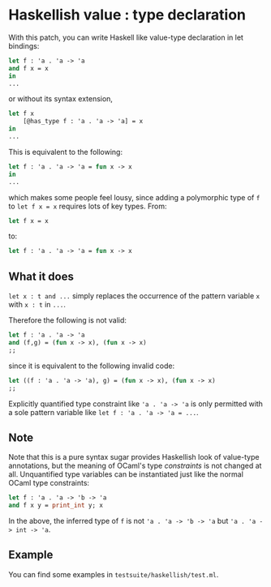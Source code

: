 Haskellish value : type declaration
======================================

With this patch, you can write Haskell like value-type declaration
in let bindings:

```ocaml
let f : 'a . 'a -> 'a 
and f x = x
in
...
```

or without its syntax extension,

```ocaml
let f x 
    [@has_type f : 'a . 'a -> 'a] = x
in
...
```

This is equivalent to the following:

```ocaml
let f : 'a . 'a -> 'a = fun x -> x
in
...
```

which makes some people feel lousy, since adding a polymorphic type
of `f` to `let f x = x` requires lots of key types. From:

```ocaml
let f x = x
```

to:

```ocaml
let f : 'a . 'a -> 'a = fun x -> x
```

What it does
-------------------------------

`let x : t and ...` simply replaces the occurrence of the pattern variable
`x` with `x : t` in `...`. 

Therefore the following is not valid:

```ocaml
let f : 'a . 'a -> 'a 
and (f,g) = (fun x -> x), (fun x -> x)
;;
```

since it is equivalent to the following invalid code:

```ocaml
let ((f : 'a . 'a -> 'a), g) = (fun x -> x), (fun x -> x)
;;
```

Explicitly quantified type constraint like `'a . 'a -> 'a` is only
permitted with a sole pattern variable like `let f : 'a . 'a -> 'a = ...`.

Note
-------------------------------

Note that this is a pure syntax sugar provides Haskellish look of 
value-type annotations, but the meaning of OCaml's type *constraints* 
is not changed at all. Unquantified type variables can be instantiated
just like the normal OCaml type constraints:

```ocaml
let f : 'a . 'a -> 'b -> 'a 
and f x y = print_int y; x
```

In the above, the inferred type of `f` is not `'a . 'a -> 'b -> 'a`
but `'a . 'a -> int -> 'a`.

Example
-------------------------

You can find some examples in `testsuite/haskellish/test.ml`.
